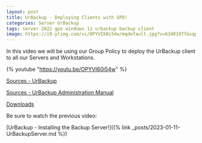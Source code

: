 ```yaml
---
layout: post
title: UrBackup - Deploying Clients with GPO!
categories: Server UrBackup
tags: server 2022 gpo windows 11 urbackup backup client
image: https://i9.ytimg.com/vi/OPYVI60i54w/mqdefault.jpg?v=63d0197f&sqp=CJy8q68G&rs=AOn4CLAEw6WIDd2fgUn23eH3O2Olanv-kQ
---
```


In this video we will be using our Group Policy to deploy the UrBackup client to all our Servers and Workstations.

{% youtube "https://youtu.be/OPYVI60i54w" %}


[Sources - UrBackup](https://www.urbackup.org/index.html)

[Sources - UrBackup Administration Manual](https://www.urbackup.org/administration_manual.html)

[Downloads](https://www.urbackup.org/download.html)

Be sure to watch the previous video:

[UrBackup - Installing the Backup Server!]({% link _posts/2023-01-11-UrBackupServer.md %})

